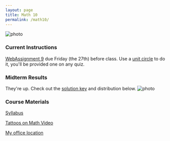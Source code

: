 ```yaml
---
layout: page
title: Math 10
permalink: /math10/
---
```


![photo](https://upload.wikimedia.org/wikipedia/commons/3/3b/Circle_cos_sin.gif)

### Current Instructions
[WebAssignment 9](http://www.webassign.net) due Friday (the 27th) before class. Use a [unit circle](https://upload.wikimedia.org/wikipedia/commons/thumb/4/4c/Unit_circle_angles_color.svg/720px-Unit_circle_angles_color.svg.png) to do it, you'll be provided one on any quiz.

### Midterm Results
They're up. Check out the [solution key](https://uvm.edu/~bfemery/math10midtermsoln.pdf) and distribution below.
![photo](https://uvm.edu/~bfemery/math10midtermgrades.png)
  
### Course Materials

[Syllabus](http://www.uvm.edu/~bfemery/Math10Syllabus.pdf)

[Tattoos on Math Video](https://www.youtube.com/watch?v=IxNb1WG_Ido)

[My office location](http://www.uvm.edu/~bfemery/math10/FarrellHallLocation.png)

